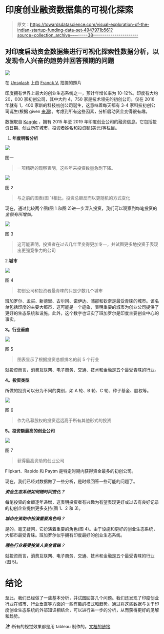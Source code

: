 # 印度创业融资数据集的可视化探索

> 原文：<https://towardsdatascience.com/visual-exploration-of-the-indian-startup-funding-data-set-4947971b561?source=collection_archive---------38----------------------->

## 对印度启动资金数据集进行可视化探索性数据分析，以发现令人兴奋的趋势并回答预期的问题

![](img/c3d689c97de4103c50a40109b1bf425c.png)

在 [Unsplash](https://unsplash.com/s/photos/startup-business?utm_source=unsplash&utm_medium=referral&utm_content=creditCopyText) 上由 [Franck V.](https://unsplash.com/@franckinjapan?utm_source=unsplash&utm_medium=referral&utm_content=creditCopyText) 拍摄的照片

印度拥有世界上最大的创业生态系统之一，预计年增长率为 10-12%。印度有大约 20，000 家初创公司，其中大约 4，750 家是技术领先的初创公司。仅在 2016 年就有 1，400 家新的科技初创公司诞生，这意味着每天都有 3-4 家科技初创公司诞生(根据 given [来源](https://www.startupindia.gov.in/content/sih/en/startup-scheme/International/indian-startup-ecosystem.html))。考虑到所有这些因素，分析启动资金变得很有趣。

数据取自 [Kaggle](https://www.kaggle.com/sudalairajkumar/indian-startup-funding) ，拥有 2015 年至 2019 年印度创业公司的融资信息。它包括投资日期、创业所在城市、投资者姓名和投资额(美元)等栏目。

1.  **年度明智分析**

![](img/6390f8fac0a1986329a49c9682af2dd4.png)

图一

> 一项精确的观察表明，这些年来投资数量急剧下降。

![](img/698d5a14ebd25ea4414f0613fb820131.png)

图 2

> 与之前的图表(图 1)相比，投资总额反而以更随机的方式变化

现在，通过比较两个图(图 1 和图 2)进一步深入投资，我们可以观察到每笔投资的*金额有所增加。*

![](img/044c662321e4ad91f99751c479404e81.png)

图 3

> 这可能表明，投资者在过去几年里变得更加专一，并试图更多地投资于表现出更强竞争力的公司

2.**城市**

![](img/7506c4e216be38ea18e9ec84647ffddd.png)

图 4

> 初创公司和投资者最青睐的只是少数几个城市

班加罗尔、孟买、新德里、古尔冈、诺伊达、浦那和钦奈是最受青睐的城市。该名单包括印度的主要大都市，这可能是一个迹象，表明重要的城市为创业公司提供了更好的生态系统和设施。此外，这个数字也证实了班加罗尔是印度主要创业中心的事实。

**3。行业垂直**

![](img/d959ddd63287809d7be43ca637f666d5.png)

图 5

> 图表显示了根据投资总额排名的前 5 个行业

就投资而言，消费互联网、电子商务、交通、技术和金融是五个最受青睐的行业。

**4。投资类型**

所做的投资可以分为不同的类别，如 A 轮、B 轮、C 轮、种子基金、股权等。

![](img/fd2ec3f746ff45545f814cca3691aa5e.png)

图 6

> 作为私募股权的投资远远高于所有其他形式的投资

**5。投资额最高的创业公司**

![](img/dcbbbebb82066d6ad3dc08883dac0509.png)

图 7

> 获得最高资助的创业公司

Flipkart、Rapido 和 Paytm 是特定时期内获得资金最多的初创公司。

现在，我们已经对数据做了一些分析，是时候回答一些可能的问题了。

***资金生态系统如何随时间变化？***

每笔投资的金额逐年递增，这表明投资者有兴趣为有望表现更好或过去有良好记录的初创企业提供更多支持(图 1、2 和 3)。

***城市在资助中扮演重要角色吗？***

是的。毫无疑问，它扮演着重要的角色(图 4)。由于设施和更好的创业生态系统，大都市最受青睐。班加罗尔似乎拥有印度最好的创业生态系统。

***哪些行业最受投资人资金青睐？***

就投资而言，消费互联网、电子商务、交通、技术和金融是五个最受青睐的行业(图 5)。

# 结论

至此，我们已经做了一些基本分析，并试图回答几个问题。我们还发现了印度创业行业在城市、行业垂直等方面的一些有趣的模式和趋势。通过将这些数据与关于印度创业生态系统的外部知识相结合，可以进行进一步的分析，从而获得更好的见解和趋势。

***注*** :所有的视觉效果都是用 tableau 制作的。[文档的链接](https://public.tableau.com/views/IndianStartupFunding_15864952396040/Sheet1?:display_count=y&publish=yes&:origin=viz_share_link)
